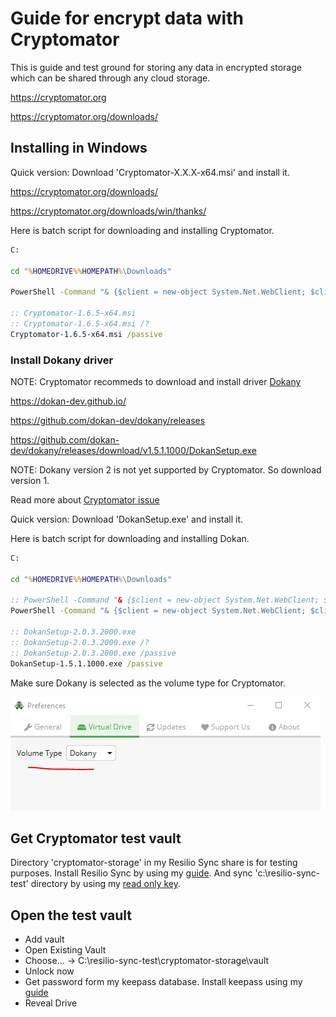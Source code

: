 # Guide for encrypt data with Cryptomator
This is guide and test ground for storing any data in encrypted storage which can be shared through any cloud storage.

  https://cryptomator.org

  https://cryptomator.org/downloads/


## Installing in Windows

Quick version:
Download 'Cryptomator-X.X.X-x64.msi' and install it.

  https://cryptomator.org/downloads/

  https://cryptomator.org/downloads/win/thanks/

Here is batch script for downloading and installing Cryptomator.

```bat
C:

cd "%HOMEDRIVE%%HOMEPATH%\Downloads"

PowerShell -Command "& {$client = new-object System.Net.WebClient; $client.DownloadFile('https://github.com/cryptomator/cryptomator/releases/download/1.6.5/Cryptomator-1.6.5-x64.msi','.\Cryptomator-1.6.5-x64.msi')}"

:: Cryptomator-1.6.5-x64.msi
:: Cryptomator-1.6.5-x64.msi /?
Cryptomator-1.6.5-x64.msi /passive
```


### Install Dokany driver
NOTE: Cryptomator recommeds to download and install driver [Dokany](https://github.com/dokan-dev/dokany/releases)

  https://dokan-dev.github.io/

  https://github.com/dokan-dev/dokany/releases

  https://github.com/dokan-dev/dokany/releases/download/v1.5.1.1000/DokanSetup.exe


NOTE: Dokany version 2 is not yet supported by Cryptomator. So download version 1.

Read more about [Cryptomator issue](https://github.com/cryptomator/cryptomator/issues/2001)

Quick version:
Download 'DokanSetup.exe' and install it.

Here is batch script for downloading and installing Dokan.

```bat
C:

cd "%HOMEDRIVE%%HOMEPATH%\Downloads"

:: PowerShell -Command "& {$client = new-object System.Net.WebClient; $client.DownloadFile('https://github.com/dokan-dev/dokany/releases/download/v2.0.3.2000/DokanSetup.exe','.\DokanSetup-2.0.3.2000.exe')}"
PowerShell -Command "& {$client = new-object System.Net.WebClient; $client.DownloadFile('https://github.com/dokan-dev/dokany/releases/download/v1.5.1.1000/DokanSetup.exe','.\DokanSetup-1.5.1.1000.exe')}"

:: DokanSetup-2.0.3.2000.exe
:: DokanSetup-2.0.3.2000.exe /?
:: DokanSetup-2.0.3.2000.exe /passive
DokanSetup-1.5.1.1000.exe /passive
```

Make sure Dokany is selected as the volume type for Cryptomator.

![Select volume type Dokany](Select-volume-type.png)



## Get Cryptomator test vault

Directory 'cryptomator-storage' in my Resilio Sync share is for testing purposes.
Install Resilio Sync by using my [guide](https://github.com/lordmikefin/resilio-sync-guide).
And sync 'c:\resilio-sync-test' directory by using my [read only key](https://github.com/lordmikefin/resilio-sync-guide/blob/main/sync/with-key.md).

## Open the test vault

 * Add vault
 * Open Existing Vault
 * Choose... -> C:\resilio-sync-test\cryptomator-storage\vault
 * Unlock now
 * Get password form my keepass database. Install keepass using my [guide](https://github.com/lordmikefin/keepass-guide)
 * Reveal Drive



